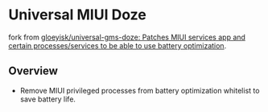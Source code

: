 # Universal MIUI Doze

fork from [gloeyisk&#47;universal-gms-doze: Patches MIUI services app and certain processes&#47;services to be able to use battery optimization](https://github.com/gloeyisk/universal-gms-doze).

## Overview

- Remove MIUI privileged processes from battery optimization whitelist to save battery life.

